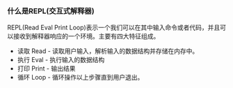 ### 什么是REPL(交互式解释器)
REPL(Read Eval Print Loop)表示一个我们可以在其中输入命令或者代码，并且可以接收到解释器响应的一个环境。主要有四大特征组成。
- 读取 Read - 读取用户输入，解析输入的数据结构并存储在内存中。
- 执行 Eval - 执行输入的数据结构
- 打印 Print - 输出结果
- 循环 Loop - 循环操作以上步骤直到用户退出。
